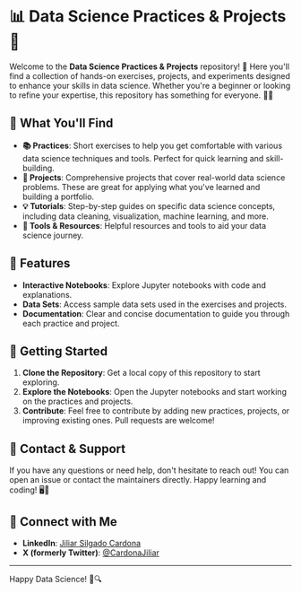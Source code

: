 # 📊 Data Science Practices & Projects 🚀

Welcome to the **Data Science Practices & Projects** repository! 🎉 Here you'll find a collection of hands-on exercises, projects, and experiments designed to enhance your skills in data science. Whether you're a beginner or looking to refine your expertise, this repository has something for everyone. 🧠✨

## 📁 What You'll Find

- **📚 Practices**: Short exercises to help you get comfortable with various data science techniques and tools. Perfect for quick learning and skill-building.
- **🔬 Projects**: Comprehensive projects that cover real-world data science problems. These are great for applying what you've learned and building a portfolio.
- **💡 Tutorials**: Step-by-step guides on specific data science concepts, including data cleaning, visualization, machine learning, and more.
- **🔧 Tools & Resources**: Helpful resources and tools to aid your data science journey.

## 🌟 Features

- **Interactive Notebooks**: Explore Jupyter notebooks with code and explanations.
- **Data Sets**: Access sample data sets used in the exercises and projects.
- **Documentation**: Clear and concise documentation to guide you through each practice and project.

## 🚀 Getting Started

1. **Clone the Repository**: Get a local copy of this repository to start exploring.
2. **Explore the Notebooks**: Open the Jupyter notebooks and start working on the practices and projects.
3. **Contribute**: Feel free to contribute by adding new practices, projects, or improving existing ones. Pull requests are welcome!

## 📩 Contact & Support

If you have any questions or need help, don't hesitate to reach out! You can open an issue or contact the maintainers directly. Happy learning and coding! 🖥️💪

## 📢 Connect with Me

- **LinkedIn**: [Jiliar Silgado Cardona](https://www.linkedin.com/in/jiliar-silgado-cardona-4b970b286/)
- **X (formerly Twitter)**: [@CardonaJiliar](https://x.com/CardonaJiliar)

---

Happy Data Science! 🌟🔍

